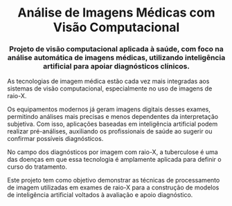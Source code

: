 <h1 align="center"> Análise de Imagens Médicas com Visão Computacional </h1>
<h3 align="center">Projeto de visão computacional aplicada à saúde, com foco na análise automática de imagens médicas, utilizando inteligência artificial para apoiar diagnósticos clínicos.
</h3>

As tecnologias de imagem médica estão cada vez mais integradas aos sistemas de visão computacional, especialmente no uso de imagens de raio-X.

Os equipamentos modernos já geram imagens digitais desses exames, permitindo análises mais precisas e menos dependentes da interpretação subjetiva. Com isso, aplicações baseadas em inteligência artificial podem realizar pré-análises, auxiliando os profissionais de saúde ao sugerir ou confirmar possíveis diagnósticos.

No campo dos diagnósticos por imagem com raio-X, a tuberculose é uma das doenças em que essa tecnologia é amplamente aplicada para definir o curso do tratamento.

Este projeto tem como objetivo demonstrar as técnicas de processamento de imagem utilizadas em exames de raio-X para a construção de modelos de inteligência artificial voltados à avaliação e apoio diagnóstico.

